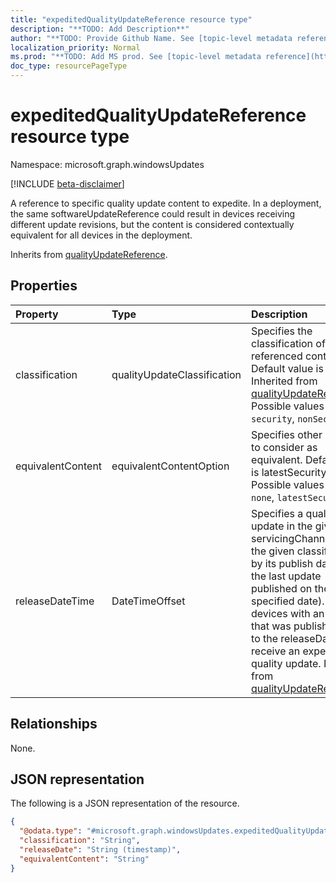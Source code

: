 ```yaml
---
title: "expeditedQualityUpdateReference resource type"
description: "**TODO: Add Description**"
author: "**TODO: Provide Github Name. See [topic-level metadata reference](https://msgo.azurewebsites.net/add/document/guidelines/metadata.html#topic-level-metadata)**"
localization_priority: Normal
ms.prod: "**TODO: Add MS prod. See [topic-level metadata reference](https://msgo.azurewebsites.net/add/document/guidelines/metadata.html#topic-level-metadata)**"
doc_type: resourcePageType
---
```


# expeditedQualityUpdateReference resource type

Namespace: microsoft.graph.windowsUpdates

[!INCLUDE [beta-disclaimer](../../includes/beta-disclaimer.md)]

A reference to specific quality update content to expedite. In a deployment, the same softwareUpdateReference could result in devices receiving different update revisions, but the content is considered contextually equivalent for all devices in the deployment.


Inherits from [qualityUpdateReference](../resources/windowsupdates-qualityupdatereference.md).

## Properties
|Property|Type|Description|
|:---|:---|:---|
|classification|qualityUpdateClassification|Specifies the classification of the referenced content. Default value is security. Inherited from [qualityUpdateReference](../resources/windowsupdates-qualityupdatereference.md). Possible values are: `all`, `security`, `nonSecurity`.|
|equivalentContent|equivalentContentOption|Specifies other content to consider as equivalent. Default value is latestSecurity. Possible values are: `none`, `latestSecurity`.|
|releaseDateTime|DateTimeOffset|Specifies a quality update in the given servicingChannel with the given classification by its publish date (i.e. the last update published on the specified date). Any devices with an update that was published prior to the releaseDate will receive an expedited quality update. Inherited from [qualityUpdateReference](../resources/windowsupdates-qualityupdatereference.md)|

## Relationships
None.

## JSON representation
The following is a JSON representation of the resource.
<!-- {
  "blockType": "resource",
  "@odata.type": "microsoft.graph.windowsUpdates.expeditedQualityUpdateReference"
}
-->
``` json
{
  "@odata.type": "#microsoft.graph.windowsUpdates.expeditedQualityUpdateReference",
  "classification": "String",
  "releaseDate": "String (timestamp)",
  "equivalentContent": "String"
}
```

